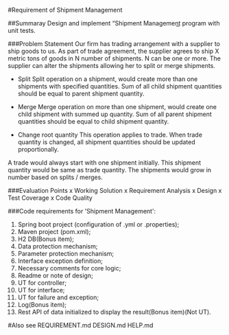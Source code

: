 #Requirement of Shipment Management

##Summaray
Design and implement “Shipment Management͟ program with unit tests.

###Problem Statement
Our firm has trading arrangement with a supplier to ship goods to us. As part of trade agreement, the supplier agrees to ship X metric tons of goods in N number of shipments. N can be one or more. The supplier can alter the shipments allowing her to split or merge shipments.

- Split
Split operation on a shipment, would create more than one shipments with specified quantities. 
Sum of all child shipment quantities should be equal to parent shipment quantity.

- Merge
Merge operation on more than one shipment, would create one child shipment with summed 
up quantity. Sum of all parent shipment quantities should be equal to child shipment quantity.

- Change root quantity
This operation applies to trade. When trade quantity is changed, all shipment quantities should 
be updated proportionally.

A trade would always start with one shipment initially. This shipment quantity would be same as trade quantity. The shipments would grow in number based on splits / merges.

###Evaluation Points
x Working Solution 
x Requirement Analysis 
x Design 
x Test Coverage 
x Code Quality

###Code requirements for 'Shipment Management':
1. Spring boot project (configuration of .yml or .properties);
2. Maven project (pom.xml);
3. H2 DB(Bonus item);
4. Data protection mechanism;
5. Parameter protection mechanism;
6. Interface exception definition;
7. Necessary comments for core logic;
8. Readme or note of design;
9. UT for controller;
10. UT for interface;
11. UT for failure and exception;
12. Log(Bonus item);
13. Rest API of data initialized to display the result(Bonus item)(Not UT).

#Also see
REQUIREMENT.md
DESIGN.md
HELP.md
